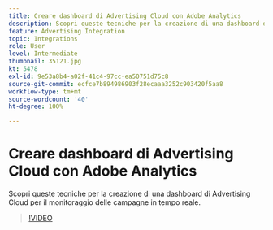 ```yaml
---
title: Creare dashboard di Advertising Cloud con Adobe Analytics
description: Scopri queste tecniche per la creazione di una dashboard di Advertising Cloud per il monitoraggio delle campagne in tempo reale.
feature: Advertising Integration
topic: Integrations
role: User
level: Intermediate
thumbnail: 35121.jpg
kt: 5478
exl-id: 9e53a8b4-a02f-41c4-97cc-ea50751d75c8
source-git-commit: ecfce7b894986903f28ecaaa3252c903420f5aa8
workflow-type: tm+mt
source-wordcount: '40'
ht-degree: 100%

---
```


# Creare dashboard di Advertising Cloud con Adobe Analytics

Scopri queste tecniche per la creazione di una dashboard di Advertising Cloud per il monitoraggio delle campagne in tempo reale.

>[!VIDEO](https://video.tv.adobe.com/v/35121/?quality=12&learn=on)
